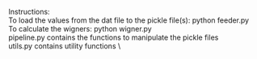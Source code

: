 Instructions: \
To load the values from the dat file to the pickle file(s): python feeder.py \
To calculate the wigners: python wigner.py \
pipeline.py contains the functions to manipulate the pickle files \
utils.py contains utility functions \
